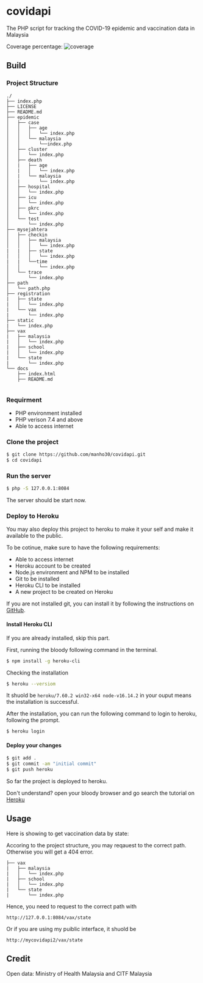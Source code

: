 # covidapi

The PHP script for tracking the COVID-19 epidemic and vaccination data in Malaysia

Coverage percentage: ![coverage](https://img.shields.io/badge/coverage-42%25-green)


## Build

### Project Structure
```
./
├── index.php
├── LICENSE
├── README.md
├── epidemic
│   ├── case
│   │   ├── age
│   │   │   └── index.php
│   │   └── malaysia
│   │       └──index.php
│   ├── cluster
│   │   └── index.php
│   ├── death
│   |   ├── age
│   |   │   └── index.php
│   |   └── malaysia
│   |       └── index.php
│   ├── hospital
│   │   └── index.php
│   ├── icu
│   │   └── index.php
│   ├── pkrc
│   │   └── index.php
│   └── test
│       └── index.php
├── mysejahtera
│   ├── checkin
│   │   ├── malaysia
│   │   │   └── index.php
|   |   ├── state
│   │   │   └── index.php
|   |   └──time
│   │       └── index.php
│   └── trace
│       └── index.php
├── path
│   └── path.php
├── registration
|   ├── state
|   │   └── index.php
|   └── vax
|       └── index.php
├── static
|   └── index.php
├── vax
|   ├── malaysia
|   │   └── index.php
|   ├── school
|   │   └── index.php
|   └── state
|       └── index.php
└── docs
    ├── index.html
    ├── README.md
    
```

### Requirment
- PHP environment installed
- PHP verison 7.4 and above
- Able to access internet

### Clone the project

```bash
$ git clone https://github.com/manho30/covidapi.git
$ cd covidapi
```

### Run the server

``` bash
$ php -S 127.0.0.1:8084
```
The server should be start now.


### Deploy to Heroku
You may also deploy this project to heroku to make it your self and make it available to the public.

To be cotinue, make sure to have the following requirements:
- Able to access internet
- Heroku account to be created
- Node.js environment and NPM to be installed
- Git to be installed
- Heroku CLI to be installed
- A new project to be created on Heroku



If you are not installed git, you can install it by following the instructions on [GitHub](https://help.github.com/en/articles/set-up-git-on-windows-mac-and-linux-with-git-for-windows).


#### Install Heroku CLI
If you are already installed, skip this part.

First, running the bloody following command in the terminal.

```bash
$ npm install -g heroku-cli
```

Checking the installation

```bash
$ heroku --versiom
```
It shuold be `heroku/7.60.2 win32-x64 node-v16.14.2` in your ouput means the installation is successful.


After the installation, you can run the following command to login to heroku, following the prompt.


```bash
$ heroku login
```


#### Deploy your changes

``` bash
$ git add .
$ git commit -am "initial commit"
$ git push heroku
```
So far the project is deployed to heroku.

Don't understand?
open your bloody browser and go search the tutorial on [Heroku](https://devcenter.heroku.com/articles/getting-started-with-nodejs)



## Usage

Here is showing to get vaccination data by state:



Accoring to the project structure, you may reqauest to the correct path. Otherwise you will get a 404 error.

``` text
├── vax
|   ├── malaysia
|   │   └── index.php
|   ├── school
|   │   └── index.php
|   └── state
|       └── index.php
```
Hence, you need to request to the correct path with 
``` text
http://127.0.0.1:8084/vax/state
```



Or if you are using my puiblic interface, it shuold be
``` text
http://mycovidapi2/vax/state
```

## Credit
Open data: Ministry of Health Malaysia and CITF Malaysia
